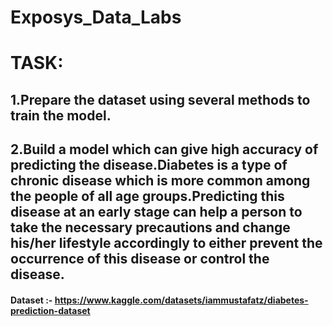 # Exposys_Data_Labs
# TASK:              
## 1.Prepare the dataset using several methods to train the model.                
## 2.Build a model which can give high accuracy of predicting the disease.Diabetes is a type of chronic disease which is more common among the people of all age groups.Predicting this disease at an early stage can help a person to take the necessary precautions and change his/her lifestyle accordingly to either prevent the occurrence of this disease or control the disease.

#### Dataset :- https://www.kaggle.com/datasets/iammustafatz/diabetes-prediction-dataset
